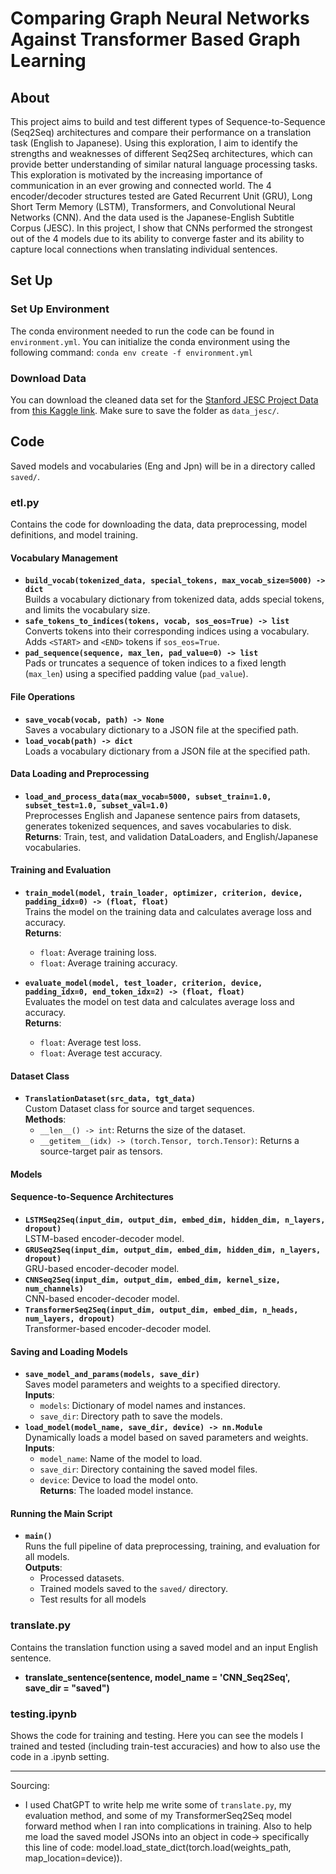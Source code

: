 # Comparing Graph Neural Networks Against Transformer Based Graph Learning

## About
This project aims to build and test different types of Sequence-to-Sequence (Seq2Seq) architectures and compare their performance on a translation task (English to Japanese). Using this exploration, I aim to identify the strengths and weaknesses of different Seq2Seq architectures, which can provide better understanding of similar natural language processing tasks. This exploration is motivated by the increasing importance of communication in an ever growing and connected world. The 4 encoder/decoder structures tested are Gated Recurrent Unit (GRU), Long Short Term Memory (LSTM), Transformers, and Convolutional Neural Networks (CNN). And the data used is the Japanese-English Subtitle Corpus (JESC). In this project, I show that CNNs performed the strongest out of the 4 models due to its ability to converge faster and its ability to capture local connections when translating individual sentences.

## Set Up
### Set Up Environment
The conda environment needed to run the code can be found in `environment.yml`. You can initialize the conda environment using the following command: `conda env create -f environment.yml`

### Download Data
You can download the cleaned data set for the [Stanford JESC Project Data](https://nlp.stanford.edu/projects/jesc/) from [this Kaggle link](https://www.kaggle.com/datasets/wahyusetianto/japanesse-english-subtittle-corpusjesc-cleaned). Make sure to save the folder as `data_jesc/`.

## Code
Saved models and vocabularies (Eng and Jpn) will be in a directory called `saved/`.

### etl.py
Contains the code for downloading the data, data preprocessing, model definitions, and model training.
#### Vocabulary Management
- **`build_vocab(tokenized_data, special_tokens, max_vocab_size=5000) -> dict`**  
  Builds a vocabulary dictionary from tokenized data, adds special tokens, and limits the vocabulary size.
- **`safe_tokens_to_indices(tokens, vocab, sos_eos=True) -> list`**  
  Converts tokens into their corresponding indices using a vocabulary. Adds `<START>` and `<END>` tokens if `sos_eos=True`.
- **`pad_sequence(sequence, max_len, pad_value=0) -> list`**  
  Pads or truncates a sequence of token indices to a fixed length (`max_len`) using a specified padding value (`pad_value`).

#### File Operations
- **`save_vocab(vocab, path) -> None`**  
  Saves a vocabulary dictionary to a JSON file at the specified path.
- **`load_vocab(path) -> dict`**  
  Loads a vocabulary dictionary from a JSON file at the specified path.

#### Data Loading and Preprocessing
- **`load_and_process_data(max_vocab=5000, subset_train=1.0, subset_test=1.0, subset_val=1.0)`**  
  Preprocesses English and Japanese sentence pairs from datasets, generates tokenized sequences, and saves vocabularies to disk.  
  **Returns**: Train, test, and validation DataLoaders, and English/Japanese vocabularies.

#### Training and Evaluation
- **`train_model(model, train_loader, optimizer, criterion, device, padding_idx=0) -> (float, float)`**  
  Trains the model on the training data and calculates average loss and accuracy.  
  **Returns**:  
  - `float`: Average training loss.  
  - `float`: Average training accuracy.

- **`evaluate_model(model, test_loader, criterion, device, padding_idx=0, end_token_idx=2) -> (float, float)`**  
  Evaluates the model on test data and calculates average loss and accuracy.  
  **Returns**:  
  - `float`: Average test loss.  
  - `float`: Average test accuracy.
#### Dataset Class
- **`TranslationDataset(src_data, tgt_data)`**  
  Custom Dataset class for source and target sequences.  
  **Methods**:  
  - `__len__() -> int`: Returns the size of the dataset.  
  - `__getitem__(idx) -> (torch.Tensor, torch.Tensor)`: Returns a source-target pair as tensors.

#### Models
#### Sequence-to-Sequence Architectures
- **`LSTMSeq2Seq(input_dim, output_dim, embed_dim, hidden_dim, n_layers, dropout)`**  
  LSTM-based encoder-decoder model.
- **`GRUSeq2Seq(input_dim, output_dim, embed_dim, hidden_dim, n_layers, dropout)`**  
  GRU-based encoder-decoder model.
- **`CNNSeq2Seq(input_dim, output_dim, embed_dim, kernel_size, num_channels)`**  
  CNN-based encoder-decoder model.
- **`TransformerSeq2Seq(input_dim, output_dim, embed_dim, n_heads, num_layers, dropout)`**  
  Transformer-based encoder-decoder model.
####  Saving and Loading Models
- **`save_model_and_params(models, save_dir)`**  
  Saves model parameters and weights to a specified directory.  
  **Inputs**:  
  - `models`: Dictionary of model names and instances.  
  - `save_dir`: Directory path to save the models.
- **`load_model(model_name, save_dir, device) -> nn.Module`**  
  Dynamically loads a model based on saved parameters and weights.  
  **Inputs**:  
  - `model_name`: Name of the model to load.  
  - `save_dir`: Directory containing the saved model files.  
  - `device`: Device to load the model onto.  
  **Returns**: The loaded model instance.
#### Running the Main Script
- **`main()`**  
  Runs the full pipeline of data preprocessing, training, and evaluation for all models.  
  **Outputs**:  
  - Processed datasets.  
  - Trained models saved to the `saved/` directory.  
  - Test results for all models
### translate.py
Contains the translation function using a saved model and an input English sentence.
- **translate_sentence(sentence, model_name = 'CNN_Seq2Seq', save_dir = "saved")**
### testing.ipynb
Shows the code for training and testing. Here you can see the models I trained and tested (including train-test accuracies) and how to also use the code in a .ipynb setting.

---
Sourcing:
- I used ChatGPT to write help me write some of `translate.py`, my evaluation method, and some of my TransformerSeq2Seq model forward method when I ran into complications in training. Also to help me load the saved model JSONs into an object in code-> specifically this line of code: model.load_state_dict(torch.load(weights_path, map_location=device)).


